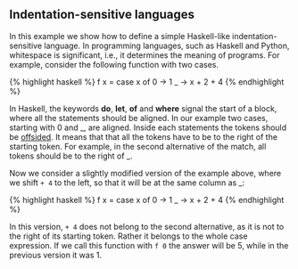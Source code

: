 
<div markdown="1">

## Indentation-sensitive languages

In this example we show how to define a simple Haskell-like indentation-sensitive
language. In programming languages, such as Haskell and Python, whitespace is
significant, i.e., it determines the meaning of programs.
For example, consider the following function with two cases. 

{% highlight haskell %}
f x = case x of
      0 -> 1
      _ -> x + 2
           + 4
{% endhighlight %}

In Haskell, the keywords <b>do</b>, <b>let</b>, <b>of</b> and <b>where</b>
signal the start of a block, where all the statements should be aligned.
In our example two cases, starting with 0 and _, are aligned. Inside each
statements the tokens should be <a href="">offsided</a>. It means that that all the tokens
have to be to the right of the starting token. For example, in the second
alternative of the match, all tokens should be to the right of _.

Now we consider a slightly modified version of the example above, where we
shift <code>+ 4</code> to the left, so that it will be at the same column as
_:

{% highlight haskell %}
f x = case x of
      0 -> 1
      _ -> x + 2
      + 4
{% endhighlight %}

In this version, <code>+ 4</code> does not belong to the second alternative, as
it is not to the right of its starting token. Rather it belongs to the whole case
expression. If we call this function with <code>f 0</code> the answer will be
5, while in the previous version it was 1.

</div>